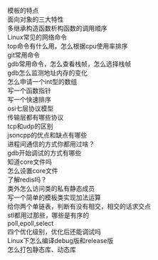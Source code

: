 模板的特点  
面向对象的三大特性  
多继承构造函数析构函数的调用顺序  
Linux常见的网络命令  
top命令有什么用，怎么根据cpu使用率排序  
git常用命令  
gdb常用命令，怎么查看栈帧，怎么选择栈帧  
gdb怎么监测地址内存的变化  
怎么申请一个int型的数组  
写一个函数指针  
写一个快速排序  
osi七层协议模型  
传输层都有哪些协议  
tcp和udp的区别  
jsoncpp的优点和缺点有哪些  
进程间通信的方式你都用过啥？  
gdb开始调试的方式有哪些    
知道core文件吗  
怎么设置core文件  
了解redis吗？  
类外怎么访问类的私有静态成员  
写一个简单的模板类实现加法运算    
给你两个单链表，判断有没有相交，相交的话求交点  
stl都用过那些，哪些是有序的  
poll,epoll,select  
四个优化级别，优化后还能调试吗  
Linux下怎么编译debug版和release版  
怎么打包静态库、动态库  